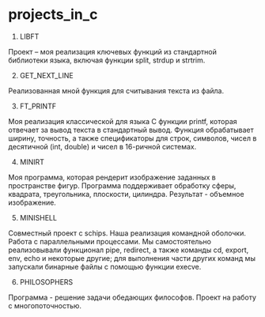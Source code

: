 # projects_in_c

1. LIBFT

Проект – моя реализация ключевых функций из стандартной библиотеки языка, включая функции split, strdup и strtrim.

2. GET_NEXT_LINE

Реализованная мной функция для считывания текста из файла.

3. FT_PRINTF

Моя реализация классической для языка C функции printf, которая отвечает за вывод текста в стандартный вывод. Функция обрабатывает ширину, точность, а также спецификаторы для строк, символов, чисел в десятичной (int, double) и чисел в 16-ричной системах. 

4. MINIRT

Моя программа, которая рендерит изображение заданных в пространстве фигур. Программа поддерживает обработку сферы, квадрата, треугольника, плоскости, цилиндра. Результат - объемное изображение.

5. MINISHELL

Совместный проект с schips. Наша реализация командной оболочки. Работа с параллельными процессами. Мы самостоятельно реализовывали функционал pipe, redirect, а также команды cd, export, env, echo и некоторые другие; для выполнения части других команд мы запускали бинарные файлы с помощью функции execve.

6. PHILOSOPHERS

Программа - решение задачи обедающих философов. Проект на работу с многопоточностью.

